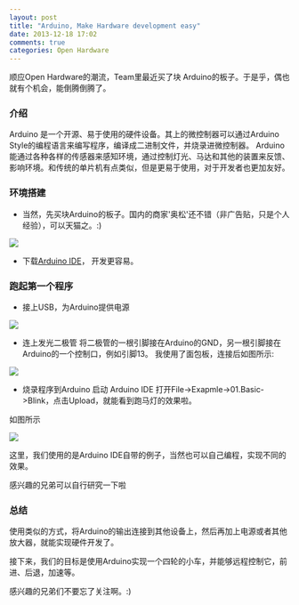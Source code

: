 ```yaml
---
layout: post
title: "Arduino, Make Hardware development easy"
date: 2013-12-18 17:02
comments: true
categories: Open Hardware
---
```



顺应Open Hardware的潮流，Team里最近买了块 Arduino的板子。于是乎，偶也就有个机会，能倒腾倒腾了。

### 介绍 
Arduino 是一个开源、易于使用的硬件设备。其上的微控制器可以通过Arduino Style的编程语言来编写程序，编译成二进制文件，并烧录进微控制器。
Arduino 能通过各种各样的传感器来感知环境，通过控制灯光、马达和其他的装置来反馈、影响环境。和传统的单片机有点类似，但是更易于使用，对于开发者也更加友好。


### 环境搭建
- 当然，先买块Arduino的板子。国内的商家'奥松'还不错（非广告贴，只是个人经验），可以天猫之。:)

<img src="{{ root_url }}/images/arduino/arduino.png" />


- 下载[Arduino IDE](http://arduino.cc/en/Main/Software)， 开发更容易。

<!--More-->

### 跑起第一个程序

- 接上USB，为Arduino提供电源

<img src="{{ root_url }}/images/arduino/power.png" />

- 连上发光二极管
  将二极管的一根引脚接在Arduino的GND，另一根引脚接在Arduino的一个控制口，例如引脚13。
  我使用了面包板，连接后如图所示:
  
<img src="{{ root_url }}/images/arduino/diode.png" />


- 烧录程序到Arduino
  启动 Arduino IDE
  打开File->Exapmle->01.Basic->Blink，点击Upload，就能看到跑马灯的效果啦。
  
如图所示  

<img src="{{ root_url }}/images/arduino/blink.png" />

这里，我们使用的是Arduino IDE自带的例子，当然也可以自己编程，实现不同的效果。    

感兴趣的兄弟可以自行研究一下啦

### 总结

使用类似的方式，将Arduino的输出连接到其他设备上，然后再加上电源或者其他放大器，就能实现硬件开发了。  
  
接下来，我们的目标是使用Arduino实现一个四轮的小车，并能够远程控制它，前进、后退，加速等。

感兴趣的兄弟们不要忘了关注啊。:)





